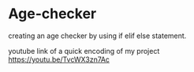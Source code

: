 # Age-checker
creating an age checker by using if elif else statement. 


youtube link of a quick encoding of my project
https://youtu.be/TvcWX3zn7Ac
